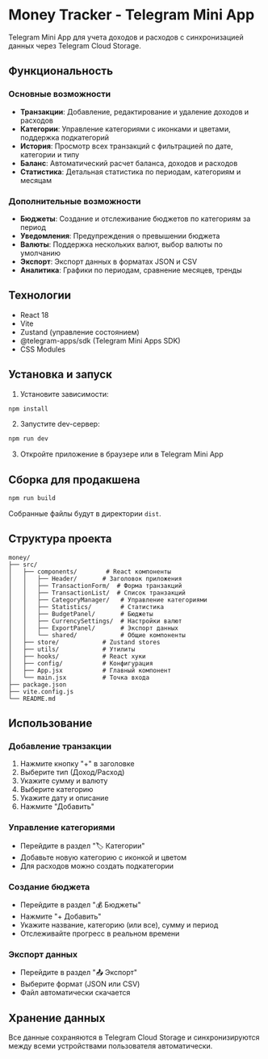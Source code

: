 # Money Tracker - Telegram Mini App

Telegram Mini App для учета доходов и расходов с синхронизацией данных через Telegram Cloud Storage.

## Функциональность

### Основные возможности

- **Транзакции**: Добавление, редактирование и удаление доходов и расходов
- **Категории**: Управление категориями с иконками и цветами, поддержка подкатегорий
- **История**: Просмотр всех транзакций с фильтрацией по дате, категории и типу
- **Баланс**: Автоматический расчет баланса, доходов и расходов
- **Статистика**: Детальная статистика по периодам, категориям и месяцам

### Дополнительные возможности

- **Бюджеты**: Создание и отслеживание бюджетов по категориям за период
- **Уведомления**: Предупреждения о превышении бюджета
- **Валюты**: Поддержка нескольких валют, выбор валюты по умолчанию
- **Экспорт**: Экспорт данных в форматах JSON и CSV
- **Аналитика**: Графики по периодам, сравнение месяцев, тренды

## Технологии

- React 18
- Vite
- Zustand (управление состоянием)
- @telegram-apps/sdk (Telegram Mini Apps SDK)
- CSS Modules

## Установка и запуск

1. Установите зависимости:

```bash
npm install
```

2. Запустите dev-сервер:

```bash
npm run dev
```

3. Откройте приложение в браузере или в Telegram Mini App

## Сборка для продакшена

```bash
npm run build
```

Собранные файлы будут в директории `dist`.

## Структура проекта

```
money/
├── src/
│   ├── components/        # React компоненты
│   │   ├── Header/       # Заголовок приложения
│   │   ├── TransactionForm/  # Форма транзакций
│   │   ├── TransactionList/  # Список транзакций
│   │   ├── CategoryManager/   # Управление категориями
│   │   ├── Statistics/        # Статистика
│   │   ├── BudgetPanel/       # Бюджеты
│   │   ├── CurrencySettings/  # Настройки валют
│   │   ├── ExportPanel/       # Экспорт данных
│   │   └── shared/            # Общие компоненты
│   ├── store/            # Zustand stores
│   ├── utils/            # Утилиты
│   ├── hooks/            # React хуки
│   ├── config/           # Конфигурация
│   ├── App.jsx           # Главный компонент
│   └── main.jsx          # Точка входа
├── package.json
├── vite.config.js
└── README.md
```

## Использование

### Добавление транзакции

1. Нажмите кнопку "+" в заголовке
2. Выберите тип (Доход/Расход)
3. Укажите сумму и валюту
4. Выберите категорию
5. Укажите дату и описание
6. Нажмите "Добавить"

### Управление категориями

- Перейдите в раздел "🏷️ Категории"
- Добавьте новую категорию с иконкой и цветом
- Для расходов можно создать подкатегории

### Создание бюджета

- Перейдите в раздел "💰 Бюджеты"
- Нажмите "+ Добавить"
- Укажите название, категорию (или все), сумму и период
- Отслеживайте прогресс в реальном времени

### Экспорт данных

- Перейдите в раздел "📤 Экспорт"
- Выберите формат (JSON или CSV)
- Файл автоматически скачается

## Хранение данных

Все данные сохраняются в Telegram Cloud Storage и синхронизируются между всеми устройствами пользователя автоматически.
